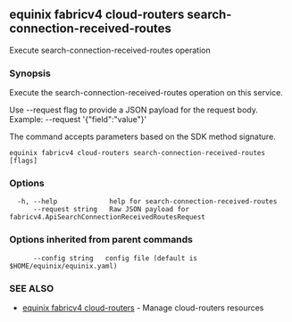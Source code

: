 ## equinix fabricv4 cloud-routers search-connection-received-routes

Execute search-connection-received-routes operation

### Synopsis

Execute the search-connection-received-routes operation on this service.

Use --request flag to provide a JSON payload for the request body.
Example: --request '{"field":"value"}'

The command accepts parameters based on the SDK method signature.

```
equinix fabricv4 cloud-routers search-connection-received-routes [flags]
```

### Options

```
  -h, --help             help for search-connection-received-routes
      --request string   Raw JSON payload for fabricv4.ApiSearchConnectionReceivedRoutesRequest
```

### Options inherited from parent commands

```
      --config string   config file (default is $HOME/equinix/equinix.yaml)
```

### SEE ALSO

* [equinix fabricv4 cloud-routers](equinix_fabricv4_cloud-routers.md)	 - Manage cloud-routers resources

